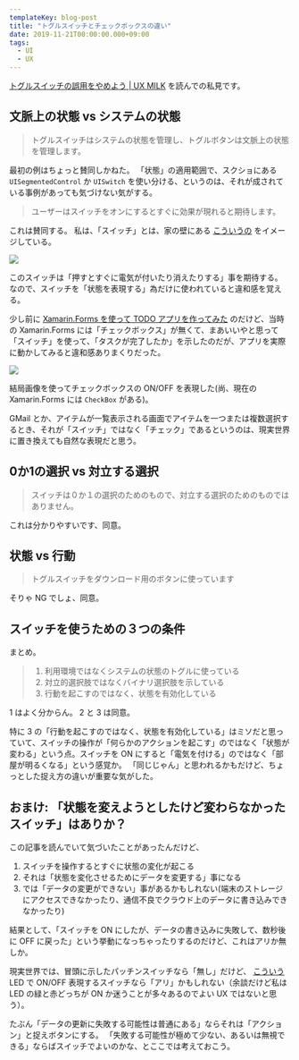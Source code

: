 ```yaml
---
templateKey: blog-post
title: "トグルスイッチとチェックボックスの違い"
date: 2019-11-21T00:00:00.000+09:00
tags:
  - UI
  - UX
---
```

[トグルスイッチの誤用をやめよう | UX MILK](https://uxmilk.jp/83368) を読んでの私見です。

<!--more-->

## 文脈上の状態 vs システムの状態

> トグルスイッチはシステムの状態を管理し、トグルボタンは文脈上の状態を管理します。

最初の例はちょっと賛同しかねた。
「状態」の適用範囲で、スクショにある ``UISegmentedControl`` か ``UISwitch`` を使い分ける、というのは、それが成されている事例があっても気づけない気がする。

> ユーザーはスイッチをオンにするとすぐに効果が現れると期待します。

これは賛同する。
私は、「スイッチ」とは、家の壁にある [こういうの](https://www.monotaro.com/p/4105/7816/?utm_medium=cpc&utm_source=Adwords&utm_campaign=246-833-4061_6515858576&utm_content=86698184788&utm_term=_380604181365_1o3_pla-799401264920&gclid=Cj0KCQiAiNnuBRD3ARIsAM8KmltAvZoTFj-Uwyy3x0KxSs2Pl-qTNgyJE2RfW4qMMouS7XSx2CHszdEaAjZZEALw_wcB) をイメージしている。

![](/img/posts/20191121a.png)

このスイッチは「押すとすぐに電気が付いたり消えたりする」事を期待する。
なので、スイッチを「状態を表現する」為だけに使われていると違和感を覚える。

少し前に [Xamarin.Forms を使って TODO アプリを作ってみた](https://github.com/amay077/XamMaterialTodo) のだけど、当時の Xamarin.Forms には「チェックボックス」が無くて、まあいいやと思って「スイッチ」を使って、「タスクが完了したか」を示したのだが、アプリを実際に動かしてみると違和感ありまくりだった。

![](/img/posts/20191121b.png)

結局画像を使ってチェックボックスの ON/OFF を表現した(尚、現在の Xamarin.Forms には ``CheckBox`` がある)。



GMail とか、アイテムが一覧表示される画面でアイテムを一つまたは複数選択するとき、それが「スイッチ」ではなく「チェック」であるというのは、現実世界に置き換えても自然な表現だと思う。

## 0か1の選択 vs 対立する選択

> スイッチは０か１の選択のためのもので、対立する選択のためのものではありません。

これは分かりやすいです、同意。

## 状態 vs 行動

> トグルスイッチをダウンロード用のボタンに使っています

そりゃ NG でしょ、同意。

## スイッチを使うための３つの条件

まとめ。

> 1. 利用環境ではなくシステムの状態のトグルに使っている
> 2. 対立的選択肢ではなくバイナリ選択肢を示している
> 3. 行動を起こすのではなく、状態を有効化している

1 はよく分からん。
2 と 3 は同意。

特に 3 の「行動を起こすのではなく、状態を有効化している」はミソだと思っていて、スイッチの操作が「何らかのアクションを起こす」のではなく「状態が変わる」という点。スイッチを ON にすると「電気を付ける」のではなく「部屋が明るくなる」という感覚か。
「同じじゃん」と思われるかもだけど、ちょっとした捉え方の違いが重要な気がした。

## おまけ: 「状態を変えようとしたけど変わらなかったスイッチ」はありか？

この記事を読んでいて気づいたことがあったんだけど、

1. スイッチを操作するとすぐに状態の変化が起こる
2. それは「状態を変化させるためにデータを変更する」事になる
3. では「データの変更ができない」事があるかもしれない(端末のストレージにアクセスできなかったり、通信不良でクラウド上のデータに書き込みできなかったり)

結果として、「スイッチを ON にしたが、データの書き込みに失敗して、数秒後に OFF に戻った」という挙動になっちゃったりするのだけど、これはアリか無しか。

現実世界では、冒頭に示したパッチンスイッチなら「無し」だけど、 [こういう](https://www.yodobashi.com/product/100000001000361665/?gad1=&gad2=g&gad3=&gad4=56278881131&gad5=3442618118066054801&gad6=1o7&gclid=Cj0KCQiAiNnuBRD3ARIsAM8KmlsgMbm36dHBhGJRD4reOPu2BbwsZeEZQc-Ln1mU5kYCJKO7zqIRmV4aAhkZEALw_wcB&xfr=pla) LED で ON/OFF 表現するスイッチなら「アリ」かもしれない（余談だけど私は LED の緑と赤どっちが ON か迷うことが多々あるのでよい UX ではないと思う）。

たぶん「データの更新に失敗する可能性は普通にある」ならそれは「アクション」と捉えボタンにする。
「失敗する可能性が極めて少ない、あるいは無視できる」ならばスイッチでよいのかな、とここでは考えておこう。
